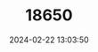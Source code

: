 ---
title: "18650"
category: "Psychomastax deserticola"
draft: false
date: 2024-02-22 13:03:50
languages:
  English: ["Desert Monkey Grasshopper"]
---